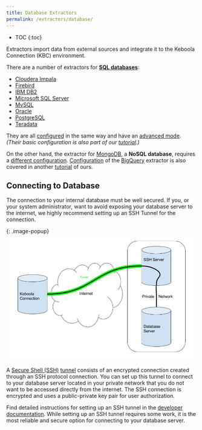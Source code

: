 ```yaml
---
title: Database Extractors
permalink: /extractors/database/
---
```


* TOC
{:toc}

Extractors import data from external sources and integrate it to the Keboola Connection (KBC) environment.

There are a number of extractors for [**SQL databases**](/extractors/database/sqldb/):

- [Cloudera Impala](https://www.cloudera.com/products/apache-hadoop/impala.html)
- [Firebird](http://www.firebirdsql.org/)
- [IBM DB2](http://www.ibm.com/analytics/us/en/technology/db2/)
- [Microsoft SQL Server](https://www.microsoft.com/en/server-cloud/products/sql-server/)
- [MySQL](https://www.mysql.com/)
- [Oracle](http://www.oracle.com/index.html)
- [PostgreSQL](http://www.postgresql.org/)
- [Teradata](http://www.teradata.com)

They are all [configured](/extractors/database/sqldb/#create-new-configuration) in the same way and 
have an [advanced mode](/extractors/database/sqldb/). *(Their basic configuration is also part 
of our [tutorial](/tutorial/load/database/).)* 

On the other hand, the extractor for [MongoDB](https://www.mongodb.com/), a **NoSQL database**, 
requires a [different configuration](/extractors/database/mongodb/). 
[Configuration](/extractors/database/bigquery/) of the [BigQuery](https://cloud.google.com/bigquery/) extractor is also covered in another [tutorial](/tutorial/ad-hoc/) of ours.

## Connecting to Database
The connection to your internal database must be well secured. If you, or your system administrator, 
want to avoid exposing your database server to the internet, we highly recommend setting up an SSH Tunnel for the connection.

{: .image-popup}
![Schema - SSH tunnel](/extractors/database/ssh-tunnel.jpg)

A [Secure Shell (SSH)](https://en.wikipedia.org/wiki/Secure_Shell) [tunnel](https://en.wikipedia.org/wiki/Tunneling_protocol) consists of an encrypted connection created
through an SSH protocol connection. You can set up this tunnel to connect to your database server located in your private network that you do not want
to be accessed directly from the internet. The SSH connection is encrypted and uses a public-private key pair for user authorization.

Find detailed instructions for setting up an SSH tunnel in the [developer documentation](https://developers.keboola.com/integrate/database/).
While setting up an SSH tunnel requires some work, it is the most reliable and secure option for connecting to your database server.
